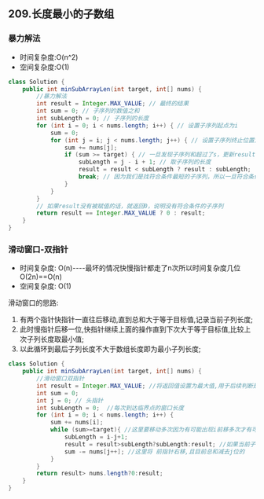 ## 209.长度最小的子数组

### 暴力解法

- 时间复杂度:O(n^2)
- 空间复杂度:O(1)

```java
class Solution {
    public int minSubArrayLen(int target, int[] nums) {
        //暴力解法
        int result = Integer.MAX_VALUE; // 最终的结果
        int sum = 0; // 子序列的数值之和
        int subLength = 0; // 子序列的长度
        for (int i = 0; i < nums.length; i++) { // 设置子序列起点为i
            sum = 0;
            for (int j = i; j < nums.length; j++) { // 设置子序列终止位置为j
                sum += nums[j];
                if (sum >= target) { // 一旦发现子序列和超过了s，更新result
                    subLength = j - i + 1; // 取子序列的长度
                    result = result < subLength ? result : subLength;
                    break; // 因为我们是找符合条件最短的子序列，所以一旦符合条件就break
                }
            }
        }
        // 如果result没有被赋值的话，就返回0，说明没有符合条件的子序列
        return result == Integer.MAX_VALUE ? 0 : result;
    }
}
```

### 滑动窗口-双指针

- 时间复杂度: O(n)----最坏的情况快慢指针都走了n次所以时间复杂度几位O(2n)==O(n)
- 空间复杂度: O(1)

滑动窗口的思路:
1. 有两个指针快指针一直往后移动,直到总和大于等于目标值,记录当前子列长度;
2. 此时慢指针后移一位,快指针继续上面的操作直到下次大于等于目标值,比较上次子列长度取最小值;
3. 以此循环到最后子列长度不大于数组长度即为最小子列长度;

```java
class Solution {
    public int minSubArrayLen(int target, int[] nums) {
        //滑动窗口双指针
        int result = Integer.MAX_VALUE; //将返回值设置为最大值,用于后续判断是否存在子数组
        int sum = 0;
        int j = 0; // 头指针
        int subLength = 0;  //每次到达临界点的窗口长度
        for (int i = 0; i < nums.length; i++) {
            sum += nums[i];
            while (sum>=target){ //这里要移动多次因为有可能出现i前移多次才有可能小于target
                subLength = i-j+1;
                result = result>subLength?subLength:result; //如果当前子列长度小于前期的子列,就替换
                sum -= nums[j++]; //这里将 前指针右移,且目前总和减去j位的
            }
        }
        return result> nums.length?0:result;
    }
}
```